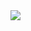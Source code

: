 <a href="![headshot](https://github.com/user-attachments/assets/9810308e-81fe-4210-bf3f-fc81aff8b3f7)" />
<img src="https://bettaye.github.io/" />
